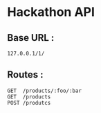 Hackathon API
================


Base URL :
----------------
```
127.0.0.1/1/
```

Routes :
----------------

```
GET  /products/:foo/:bar
GET  /products
POST /produtcs
```
